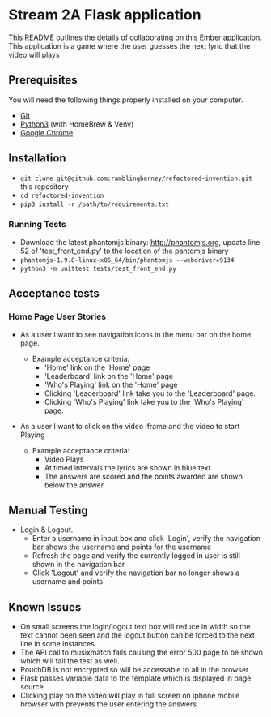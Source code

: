 # Stream 2A Flask application

This README outlines the details of collaborating on this Ember application.
This application is a game where the user guesses the next lyric that the video will plays

## Prerequisites

You will need the following things properly installed on your computer.

* [Git](https://git-scm.com/)
* [Python3](https://www.python.org/) (with HomeBrew & Venv)
* [Google Chrome](https://google.com/chrome/)

## Installation

* `git clone git@github.com:ramblingbarney/refactored-invention.git` this repository
* `cd refactored-invention`
* `pip3 install -r /path/to/requirements.txt`

### Running Tests

* Download the latest phantomjs binary: http://phantomjs.org, update line 52 of 'test_front_end.py' to the location of the pantomjs binary
* `phantomjs-1.9.8-linux-x86_64/bin/phantomjs --webdriver=9134`
* `python3 -m unittest tests/test_front_end.py`

## Acceptance tests

### Home Page User Stories

* As a user I want to see navigation icons in the menu bar on the home page.

  * Example acceptance criteria:
    * 'Home' link on the 'Home' page
    * 'Leaderboard' link on the 'Home' page
    * 'Who's Playing' link on the 'Home' page
    * Clicking 'Leaderboard' link take you to the 'Leaderboard' page.
    * Clicking 'Who's Playing' link take you to the 'Who's Playing' page.

* As a user I want to click on the video iframe and the video to start Playing
  * Example acceptance criteria:
    * Video Plays
    * At timed intervals the lyrics are shown in blue text
    * The answers are scored and the points awarded are shown below the answer.

## Manual Testing

  * Login & Logout.
    * Enter a username in input box and click 'Login', verify the navigation bar shows the username and points for the username
    * Refresh the page and verify the currently logged in user is still shown in the navigation bar
    * Click 'Logout' and verify the navigation bar no longer shows a username and points

## Known Issues

* On small screens the login/logout text box will reduce in width so the text cannot been seen and the logout button can be forced to the next line in some instances.
* The API call to musixmatch fails causing the error 500 page to be shown which will fail the test as well.
* PouchDB is not encrypted so will be accessable to all in the browser
* Flask passes variable data to the template which is displayed in page source
* Clicking play on the video will play in full screen on iphone mobile browser with prevents the user entering the answers
